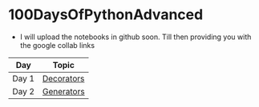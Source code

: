 # 100DaysOfPythonAdvanced

- I will upload the notebooks in github soon. Till then providing you with the google collab links


| Day | Topic |
| --- | ----- |
| Day 1 | [Decorators](https://colab.research.google.com/drive/1Bcemnn7S_tXSDDptFvAWKfH9VTre6tLh?usp=sharing)|
| Day 2 | [Generators](https://colab.research.google.com/drive/1wp1xxDOiCU0e7r78sPXHj0s25d1lnRKB?usp=sharing)|
